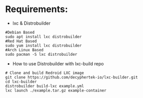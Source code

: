 Requirements:
=============
* lxc & Distrobuilder
```
#Debian Based
sudo apt install lxc distrobuilder
#Red Hat Based
sudo yum install lxc distrobuilder
#Arch Linux Based
sudo pacman -S lxc distrobuilder
```
* How to use Distrobuilder with lxc-build repo
```
# Clone and build Redroid LXC image
git clone https://github.com/decyphertek-io/lxc-builder.git
cd lxc-builder
distrobuilder build-lxc example.yml
lxc launch ./example.tar.gz example-container
```